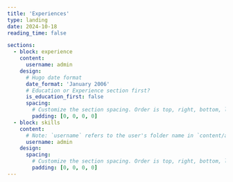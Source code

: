 ```yaml
---
title: 'Experiences'
type: landing
date: 2024-10-18
reading_time: false

sections:
  - block: experience
    content:
      username: admin
    design:
      # Hugo date format
      date_format: 'January 2006'
      # Education or Experience section first?
      is_education_first: false
      spacing:
        # Customize the section spacing. Order is top, right, bottom, left.
        padding: [0, 0, 0, 0]
  - block: skills
    content:
      # Note: `username` refers to the user's folder name in `content/authors/`
      username: admin
    design:
      spacing:
        # Customize the section spacing. Order is top, right, bottom, left.
        padding: [0, 0, 0, 0]
---
```

